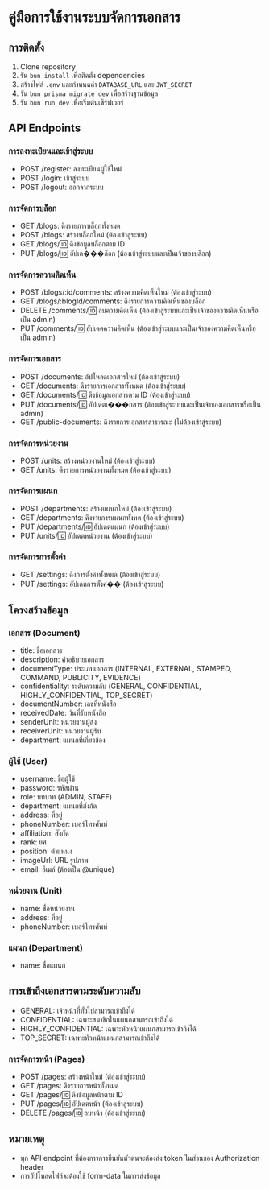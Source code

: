 # คู่มือการใช้งานระบบจัดการเอกสาร

## การติดตั้ง
1. Clone repository
2. รัน `bun install` เพื่อติดตั้ง dependencies
3. สร้างไฟล์ `.env` และกำหนดค่า `DATABASE_URL` และ `JWT_SECRET`
4. รัน `bun prisma migrate dev` เพื่อสร้างฐานข้อมูล
5. รัน `bun run dev` เพื่อเริ่มต้นเซิร์ฟเวอร์

## API Endpoints

### การลงทะเบียนและเข้าสู่ระบบ
- POST /register: ลงทะเบียนผู้ใช้ใหม่
- POST /login: เข้าสู่ระบบ
- POST /logout: ออกจากระบบ

### การจัดการบล็อก
- GET /blogs: ดึงรายการบล็อกทั้งหมด
- POST /blogs: สร้างบล็อกใหม่ (ต้องเข้าสู่ระบบ)
- GET /blogs/:id: ดึงข้อมูลบล็อกตาม ID
- PUT /blogs/:id: อัปเด���ล็อก (ต้องเข้าสู่ระบบและเป็นเจ้าของบล็อก)

### การจัดการความคิดเห็น
- POST /blogs/:id/comments: สร้างความคิดเห็นใหม่ (ต้องเข้าสู่ระบบ)
- GET /blogs/:blogId/comments: ดึงรายการความคิดเห็นของบล็อก
- DELETE /comments/:id: ลบความคิดเห็น (ต้องเข้าสู่ระบบและเป็นเจ้าของความคิดเห็นหรือเป็น admin)
- PUT /comments/:id: อัปเดตความคิดเห็น (ต้องเข้าสู่ระบบและเป็นเจ้าของความคิดเห็นหรือเป็น admin)

### การจัดการเอกสาร
- POST /documents: อัปโหลดเอกสารใหม่ (ต้องเข้าสู่ระบบ)
- GET /documents: ดึงรายการเอกสารทั้งหมด (ต้องเข้าสู่ระบบ)
- GET /documents/:id: ดึงข้อมูลเอกสารตาม ID (ต้องเข้าสู่ระบบ)
- PUT /documents/:id: อัปเดตเ���กสาร (ต้องเข้าสู่ระบบและเป็นเจ้าของเอกสารหรือเป็น admin)
- GET /public-documents: ดึงรายการเอกสารสาธารณะ (ไม่ต้องเข้าสู่ระบบ)

### การจัดการหน่วยงาน
- POST /units: สร้างหน่วยงานใหม่ (ต้องเข้าสู่ระบบ)
- GET /units: ดึงรายการหน่วยงานทั้งหมด (ต้องเข้าสู่ระบบ)

### การจัดการแผนก
- POST /departments: สร้างแผนกใหม่ (ต้องเข้าสู่ระบบ)
- GET /departments: ดึงรายการแผนกทั้งหด (ต้องเข้าสู่ระบบ)
- PUT /departments/:id: อัปเดตแผนก (ต้องเข้าสู่ระบบ)
- PUT /units/:id: อัปเดตหน่วยงาน (ต้องเข้าสู่ระบบ)

### การจัดการการตั้งค่า
- GET /settings: ดึงการตั้งค่าทั้งหมด (ต้องเข้าสู่ระบบ)
- PUT /settings: อัปเดตการตั้งค่�� (ต้องเข้าสู่ระบบ)

## โครงสร้างข้อมูล

### เอกสาร (Document)
- title: ชื่อเอกสาร
- description: คำอธิบายเอกสาร
- documentType: ประเภทเอกสาร (INTERNAL, EXTERNAL, STAMPED, COMMAND, PUBLICITY, EVIDENCE)
- confidentiality: ระดับความลับ (GENERAL, CONFIDENTIAL, HIGHLY_CONFIDENTIAL, TOP_SECRET)
- documentNumber: เลขที่หนังสือ
- receivedDate: วันที่รับหนังสือ
- senderUnit: หน่วยงานผู้ส่ง
- receiverUnit: หน่วยงานผู้รับ
- department: แผนกที่เกี่ยวข้อง

### ผู้ใช้ (User)
- username: ชื่อผู้ใช้
- password: รหัสผ่าน
- role: บทบาท (ADMIN, STAFF)
- department: แผนกที่สังกัด
- address: ที่อยู่
- phoneNumber: เบอร์โทรศัพท์
- affiliation: สังกัด
- rank: ยศ
- position: ตำแหน่ง
- imageUrl: URL รูปภาพ
- email: อีเมล์ (ต้องเป็น @unique)

### หน่วยงาน (Unit)
- name: ชื่อหน่วยงาน
- address: ที่อยู่
- phoneNumber: เบอร์โทรศัพท์

### แผนก (Department)
- name: ชื่อแผนก

## การเข้าถึงเอกสารตามระดับความลับ
- GENERAL: เจ้าหน้าที่ทั่วไปสามารถเข้าถึงได้
- CONFIDENTIAL: เฉพาะสมาชิกในแผนกสามารถเข้าถึงได้
- HIGHLY_CONFIDENTIAL: เฉพาะหัวหน้าแผนกสามารถเข้าถึงได้
- TOP_SECRET: เฉพาะหัวหน้าแผนกสามารถเข้าถึงได้

### การจัดการหน้า (Pages)
- POST /pages: สร้างหน้าใหม่ (ต้องเข้าสู่ระบบ)
- GET /pages: ดึงรายการหน้าทั้งหมด
- GET /pages/:id: ดึงข้อมูลหน้าตาม ID
- PUT /pages/:id: อัปเดตหน้า (ต้องเข้าสู่ระบบ)
- DELETE /pages/:id: ลบหน้า (ต้องเข้าสู่ระบบ)

## หมายเหตุ
- ทุก API endpoint ที่ต้องการการยืนยันตัวตนจะต้องส่ง token ในส่วนของ Authorization header
- การอัปโหลดไฟล์จะต้องใช้ form-data ในการส่งข้อมูล
